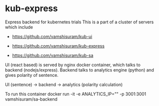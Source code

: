 # kub-express
Express backend for kubernetes trials
This is a part of a cluster of servers which include

- https://github.com/vamshisuram/kub-ui 

- https://github.com/vamshisuram/kub-express

- https://github.com/vamshisuram/kub-sa


UI (react based) is served by nginx docker container, which talks to backend (nodejs/express). 
Backend talks to analytics engine (python) and gives polarity of sentence.

UI (sentence) -> backend -> analytics (polarity calculation)

To run this container
docker run -it -e ANALYTICS_IP="<ip of analytics docker container>" -p 3001:3001 vamshisuram/sa-backend

